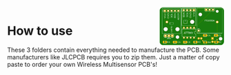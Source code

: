 <img src="/Documentation/PCB.png" width=30% height=30% align="right">

# How to use
These 3 folders contain everything needed to manufacture the PCB. Some manufacturers like JLCPCB requires you to zip them. Just a matter of copy paste to order your own Wireless Multisensor PCB's!
